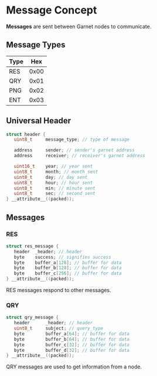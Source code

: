 # Message Concept
**Messages** are sent between Garnet nodes to communicate.
## Message Types
| Type		| Hex	|
|-----------|-------|
| RES		| 0x00	|
| QRY		| 0x01	|
| PNG		| 0x02	|
| ENT		| 0x03	|
## Universal Header
 ```c
 struct header {
	uint8_t		message_type; // type of message

	address		sender; // sender's garnet address
	address		receiver; // receiver's garnet address

	uint16_t    year; // year sent
	uint8_t     month; // month sent
	uint8_t     day; // day sent
	uint8_t		hour; // hour sent
	uint8_t     min; // minute sent
	uint8_t     sec; // second sent
} __attribute__((packed));
 ```
 ## Messages
 ### RES
 ```c
 struct res_message {
	header	_header; // header
	byte	success; // signifies success
	byte	buffer_a[128]; // buffer for data
	byte	buffer_b[128]; // buffer for data
	byte	buffer_c[256]; // buffer for data
} __attribute__((packed));
 ```
 RES messages respond to other messages.
 ### QRY
 ```c
 struct qry_message {
	header		_header; // header
	uint8_t		subject; // query_type 
	byte		buffer_a[64]; // buffer for data
	byte		buffer_b[64]; // buffer for data
	byte		buffer_c[32]; // buffer for data
	byte		buffer_d[32]; // buffer for data
} __attribute__((packed));
 ```
QRY messages are used to get information from a node.